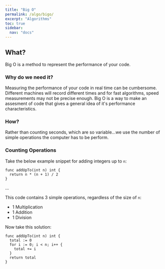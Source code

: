 ```yaml
---
title: "Big O"
permalink: /algo/bigo/
excerpt: "Algorithms"
toc: true
sidebar:
  nav: "docs"
---
```


## What?

Big O is a method to represent the performance of your code.

### Why do we need it?

Measuring the performance of your code in real time can be cumbersome. Different machines will record different times and for fast algorithms, speed measurements may not be precise enough. 
Big O is a way to make an assesment of code that gives a general idea of it's performance characteristics.

### How?

Rather than counting seconds, which are so variable...we use the number of simple operations the computer has to be perform.

### Counting Operations

Take the below example snippet for adding integers up to `n`:

```golang
func addUpTo(int n) int {
  return n * (n + 1) / 2
}
```
...

This code contains 3 simple operations, regardless of the size of `n`:
- 1 Multiplication
- 1 Addition
- 1 Division

Now take this solution:

```golang
func addUpTo(int n) int {
  total := 0
  for i := 0; i < n; i++ {
    total += i
  }
  return total
}
```
